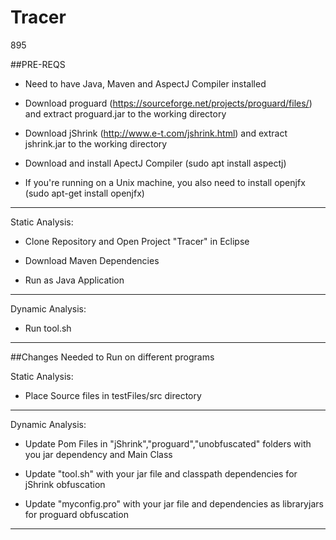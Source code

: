 # Tracer
895

##PRE-REQS
 
 - Need to have Java, Maven and AspectJ Compiler installed
 
 - Download proguard (https://sourceforge.net/projects/proguard/files/) and extract proguard.jar to the working directory
 
 - Download jShrink (http://www.e-t.com/jshrink.html) and extract jshrink.jar to the working directory
 
 - Download and install ApectJ Compiler (sudo apt install aspectj)
		
 - If you're running on a Unix machine, you also need to install openjfx (sudo apt-get install openjfx)
 
**************************************************************************************************************************************

Static Analysis:

* Clone Repository and Open Project "Tracer" in Eclipse 

* Download Maven Dependencies 

* Run as Java Application 

**************************************************************************************************************************************

Dynamic Analysis:

- Run tool.sh

**************************************************************************************************************************************

##Changes Needed to Run on different programs
 
 Static Analysis:

* Place Source files in testFiles/src directory 

************************************************************************************************************************************** 
 Dynamic Analysis:

* Update Pom Files in "jShrink","proguard","unobfuscated" folders with you jar dependency and Main Class

* Update "tool.sh" with your jar file and classpath dependencies for jShrink obfuscation

* Update "myconfig.pro" with your jar file and dependencies as libraryjars for proguard obfuscation

**************************************************************************************************************************************
